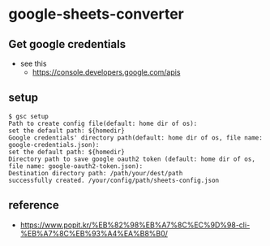 # google-sheets-converter

## Get google credentials

- see this
  - https://console.developers.google.com/apis

## setup

```
$ gsc setup
Path to create config file(default: home dir of os):
set the default path: ${homedir}
Google credentials' directory path(default: home dir of os, file name: google-credentials.json):
set the default path: ${homedir}
Directory path to save google oauth2 token (default: home dir of os, file name: google-oauth2-token.json):
Destination directory path: /path/your/dest/path
successfully created. /your/config/path/sheets-config.json
```

## reference

- https://www.popit.kr/%EB%82%98%EB%A7%8C%EC%9D%98-cli-%EB%A7%8C%EB%93%A4%EA%B8%B0/
